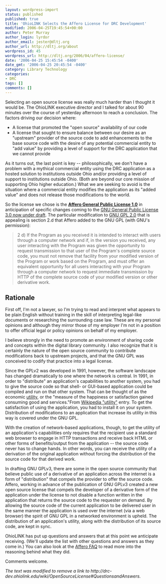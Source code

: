```yaml
---
layout: wordpress-import
status: published
published: true
title: 'OhioLINK Selects the Affero License for DRC Development'
modified: 2006-04-25T19:45:54+00:00
author: Peter Murray
author_login: lyrdor
author_email: jester@dltj.org
author_url: http://dltj.org/about
wordpress_id: 45
wordpress_url: http://dltj.org/2006/04/affero-license/
date: '2006-04-25 15:45:54 -0400'
date_gmt: '2006-04-25 20:45:54 -0400'
category: Library Technology
categories:
- DRC
tags: []
comments: []
---
```

<p>Selecting an open source license was really much harder than I thought it would be.  The OhioLINK executive director and I talked for about 90 minutes over the course of yesterday afternoon to reach a conclusion.  The factors driving our decision where:</p>
<ul>
<li>A license that promoted the "open source" availability of our code</li>
<li>A license that sought to ensure balance between our desire as an "upstream" provider of the source code to add enhancements to the base source code with the desire of any potential commercial entity to "add value" by providing a level of support for the DRC application that we cannot provide</li>
</ul>
<p>As it turns out, the last point is key -- philosophically, we don't have a problem with a mythical commercial entity using the DRC application as a hosted solution to institutions outside Ohio and/or providing a level of support to institutions outside Ohio.  (Both are beyond our core mission of supporting Ohio higher education.)  What we are seeking to avoid is the situation where a commercial entity modifies the application as its "added value" and does not release those modifications to the world.</p>
<p>So the license we chose is the <strong><a href="http://www.affero.org/oagpl.html" title="http://www.affero.org/oagpl.html">Affero General Public License 1.0</a></strong> in anticipation of specific changes coming to the <a href="http://gplv3.fsf.org/draft" title="302 Found">GNU General Public License 3.0 now under draft</a>.  The particular modification to <a href="http://www.fsf.org/licensing/licenses/gpl.html" title="301 Moved Permanently">GNU GPL 2.0</a> that is appealing is section 2.d that Affero added to the GNU GPL (with GNU's permission):</p>
<blockquote><p>
2 d) If the Program as you received it is intended to interact with users through a computer network and if, in the version you received, any user interacting with the Program was given the opportunity to request transmission to that user of the Program's complete source code, you must not remove that facility from your modified version of the Program or work based on the Program, and must offer an equivalent opportunity for all users interacting with your Program through a computer network to request immediate transmission by HTTP of the complete source code of your modified version or other derivative work.
</p></blockquote>
<h2 id="Rationale">Rationale</h2>
<p>First off, I'm not a lawyer, so I'm trying to read and interpret what appears to be plain English without training in the skill of interpreting legal-like documents or researching the surrounding case law.  These are my personal opinions and although they mirror those of my employer I'm not in a position to offer official legal or policy opinions on behalf of my employer.</p>
<p>I believe strongly in the need to promote an environment of sharing code and concepts within the digital library community.  I also recognize that it is certainly the nature of the open source community to contribute modifications back to upstream projects, and that the GNU GPL was conceived to codify that practice into a legal license.  </p>
<p>Since the GPLv2 was developed in 1991, however, the software landscape has changed dramatically to one where the network is central.  In 1991, in order to "distribute" an application's capabilities to another system, you had to give the source code so that shell- or GUI-based application could be compiled and run on that other system.  That can be thought of as the economic <a href="http://en.wikipedia.org/wiki/Utility" title="Utility - Wikipedia, the free encyclopedia">utility</a>, or the "measure of the happiness or satisfaction gained consuming good and services."<footnote>From <a href="http://en.wikipedia.org/wiki/Utility" title="Utility - Wikipedia, the free encyclopedia">Wikipedia "utility"</a> entry.</footnote>  To get the satisfaction of using the application, you had to install it on your system.  Distribution of modifications to an application that increase its utility in this way is covered under the GNU GPL.</p>
<p>With the creation of network-based applications, though, to get the utility of an application's capabilities only requires that the recipient use a standard web browser to engage in HTTP transactions and receive back HTML or other forms of benefits/output from the application -- the source code never has to change hands.  In other words, you can receive the utility of a derivation of the original application without forcing the distribution of the source code for that derived work.</p>
<p>In drafting GNU GPLv3, there are some in the open source community that believe public use of a derivative of an application across the internet is a form of "distribution" that compels the provider to offer the source code.  Affero, working in advance of the publication of GNU GPLv3 created a new open source license that compels the developer of a derivative form of the application under the license to not disable a function written in the application that returns the source code to the requester on demand.  By allowing the source code of the current application to be delivered user in the same manner the application is used over the internet (via a web browser) the spirit of GNU GPL in a networked environment is upheld.  The distribution of an application's utility, along with the distribution of its source code, are kept in sync.</p>
<p>OhioLINK has put up <span class="removed_link" title="http://drc-dev.ohiolink.edu/wiki/OpenSourceLicense#QuestionsandAnswers">questions and answers</span> that at this point we anticipate receiving.  (We'll update the list with other questions and answers as they come in.)  You can also look at the <a href="http://www.affero.org/oagf.html" title="http://www.affero.org/oagf.html">Affero FAQ</a> to read more into the reasoning behind what they did.</p>
<p>Comments welcome.
<p style="padding:0;margin:0;font-style:italic;" class="removed_link">The text was modified to remove a link to http://drc-dev.ohiolink.edu/wiki/OpenSourceLicense#QuestionsandAnswers.</p>
